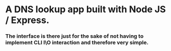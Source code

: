 <h1> A DNS lookup app built with Node JS / Express. </h1>

<h3> <b> The interface is there just for the sake of not having to implement CLI I\O interaction and therefore very simple. </b> </h3>
